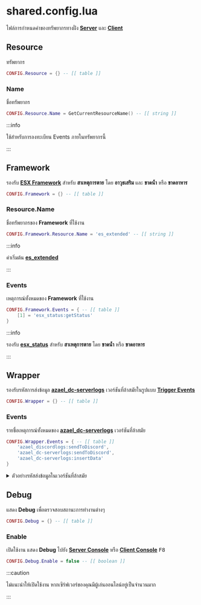# shared.config.lua

ไฟล์การกำหนดค่าของทรัพยากรทางฝั่ง **[Server](https://en.wikipedia.org/wiki/Server-side)** และ **[Client](https://en.wikipedia.org/wiki/Client-side)**

## Resource

ทรัพยากร

```lua title="บรรทัดที่ 13"
CONFIG.Resource = {} -- [[ table ]]
```

### Name

ชื่อทรัพยากร

```lua title="บรรทัดที่ 14"
CONFIG.Resource.Name = GetCurrentResourceName() -- [[ string ]]
```

:::info

ใช้สำหรับการลงทะเบียน Events ภายในทรัพยากรนี้

:::

## Framework

รองรับ **[ESX Framework](https://github.com/esx-framework)** สำหรับ **สาเหตุการตาย** โดย **อาวุธเสริม** และ **ขาดน้ำ** หรือ **ขาดอาหาร**

```lua title="บรรทัดที่ 17"
CONFIG.Framework = {} -- [[ table ]]
```

### Resource.Name

ชื่อทรัพยากรของ **Framework** ที่ใช้งาน

```lua title="บรรทัดที่ 19"
CONFIG.Framework.Resource.Name = 'es_extended' -- [[ string ]]
```

:::info

ค่าเริ่มต้น **[es_extended](https://github.com/esx-framework/esx-legacy/tree/main/%5Besx%5D/es_extended)**

:::

### Events

เหตุการณ์ทั้งหมดของ **Framework** ที่ใช้งาน

```lua title="บรรทัดที่ 32"
CONFIG.Framework.Events = { -- [[ table ]]
    [1] = 'esx_status:getStatus'
}
```

:::info

รองรับ **[esx_status](https://github.com/esx-framework/esx-legacy/tree/main/%5Besx_addons%5D/esx_status)** สำหรับ **สาเหตุการตาย** โดย **ขาดน้ำ** หรือ **ขาดอาหาร**

:::

## Wrapper

รองรับรหัสการส่งข้อมูล **[azael_dc-serverlogs](../)** เวอร์ชันที่ล้าสมัยในรูปแบบ **[Trigger Events](https://docs.fivem.net/docs/scripting-manual/working-with-events/triggering-events/)**

```lua title="บรรทัดที่ 24"
CONFIG.Wrapper = {} -- [[ table ]]
```

### Events

รายชื่อเหตุการณ์ทั้งหมดของ **[azael_dc-serverlogs](../)** เวอร์ชันที่ล้าสมัย

```lua title="บรรทัดที่ 25"
CONFIG.Wrapper.Events = { -- [[ table ]]
    'azael_discordlogs:sendToDiscord',
    'azael_dc-serverlogs:sendToDiscord',
    'azael_dc-serverlogs:insertData'
}
```

<details>
    <summary>ตัวอย่างรหัสส่งข้อมูลในเวอร์ชันที่ล้าสมัย</summary>

```lua title="azael_discordlogs:sendToDiscord"
local sendToDiscord = 'เนื้อหาของข้อความที่ต้องการส่ง'
TriggerEvent('azael_discordlogs:sendToDiscord', 'eventName', sendToDiscord, source, '^7')
```

```lua title="azael_dc-serverlogs:sendToDiscord"
local sendToDiscord = 'เนื้อหาของข้อความที่ต้องการส่ง'
TriggerEvent('azael_dc-serverlogs:sendToDiscord', 'eventName', sendToDiscord, source, '^7')
```

```lua title="azael_dc-serverlogs:insertData"
local content = 'เนื้อหาของข้อความที่ต้องการส่ง'
TriggerEvent('azael_dc-serverlogs:insertData', 'eventName', content, source, 7, false)
```

- `Args[1]` ชื่อเหตุการณ์ที่ลงทะเบียนโดย **[azael_dc-serverlogs](../)** เพื่อรับข้อมูลจากทรัพยากรอื่น
- `Args[2]` ชื่อเหตุการณ์เพื่อแยกประเภทของข้อมูล
- `Args[3]` เนื้อหาของข้อความที่ต้องการส่ง
- `Args[4]` แหล่งที่มาของผู้เล่น (**[NetID](https://docs.fivem.net/docs/scripting-manual/networking/ids/#players)**)
- `Args[5]` รหัสสีที่กำหนดภายในไฟล์การตั้งค่า (**0**, **9**)
- `Args[6]` ปิดการเเสดงข้อมูลของผู้เล่นบนแอปพลิเคชัน **[Discord](https://discord.com/)**

</details>

## Debug

แสดง **Debug** เพื่อตรวจสอบสถานะการทำงานต่างๆ

```lua title="บรรทัดที่ 37"
CONFIG.Debug = {} -- [[ table ]]
```

### Enable

เปิดใช้งาน แสดง **Debug** ไปยัง **[Server Console](https://docs.fivem.net/docs/server-manual/server-commands)** หรือ **[Client Console](https://docs.fivem.net/docs/client-manual/console-commands)** <kbd>F8</kbd>

```lua title="บรรทัดที่ 37"
CONFIG.Debug.Enable = false -- [[ boolean ]]
```

:::caution

ไม่แนะนำให้เปิดใช้งาน หากเซิร์ฟเวอร์ของคุณมีผู้เล่นออนไลน์อยู่เป็นจำนวนมาก

:::
